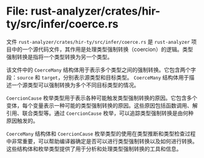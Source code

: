# File: rust-analyzer/crates/hir-ty/src/infer/coerce.rs

文件 `rust-analyzer/crates/hir-ty/src/infer/coerce.rs` 是 `rust-analyzer` 项目中的一个源代码文件，其作用是处理类型强制转换（coercion）的逻辑。类型强制转换是指将一个类型转换为另一个类型。

该文件中的 `CoerceMany` 结构体用于表示多个类型之间的强制转换。它包含两个字段：`source` 和 `target`，分别表示源类型和目标类型。 `CoerceMany` 结构体用于描述一个源类型可以强制转换为多个不同目标类型的情况。

`CoercionCause` 枚举类型用于表示各种可能触发类型强制转换的原因。它包含多个变体，每个变量表示一种可能的类型强制转换的原因。这些原因包括函数调用、解引用、联合类型等。通过 `CoercionCause` 枚举，可以追踪类型强制转换是由何种原因触发的。

`CoerceMany` 结构体和 `CoercionCause` 枚举类型的使用在类型推断和类型检查过程中非常重要，可以帮助编译器确定是否可以进行类型强制转换以及如何进行转换。这些结构体和枚举类型提供了用于分析和处理类型强制转换的工具和信息。

